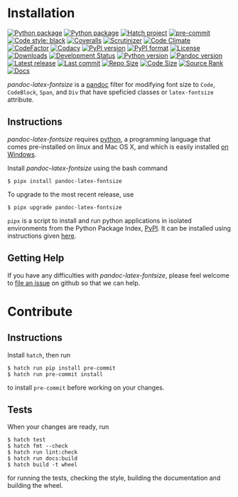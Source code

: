Installation
============

[![Python package](https://img.shields.io/github/actions/workflow/status/chdemko/pandoc-latex-fontsize/python-package.yml?logo=github&branch=develop)](https://github.com/chdemko/pandoc-latex-fontsize/actions/workflows/python-package.yml)
[![Python package](https://github.com/chdemko/pandoc-latex-fontsize/workflows/Python%20package/badge.svg?branch=develop)](https://github.com/chdemko/pandoc-latex-fontsize/actions/workflows/python-package.yml)
[![Hatch project](https://img.shields.io/badge/%F0%9F%A5%9A-Hatch-4051b5.svg)](https://github.com/pypa/hatch)
[![pre-commit](https://img.shields.io/badge/pre--commit-enabled-brightgreen?logo=pre-commit)](https://github.com/pre-commit/pre-commit)
[![Code style: black](https://img.shields.io/badge/code%20style-black-000000.svg)](https://pypi.org/project/black/)
[![Coveralls](https://img.shields.io/coveralls/github/chdemko/pandoc-latex-fontsize/develop.svg?logo=Codecov&logoColor=white)](https://coveralls.io/github/chdemko/pandoc-latex-fontsize?branch=develop)
[![Scrutinizer](https://img.shields.io/scrutinizer/g/chdemko/pandoc-latex-fontsize.svg?logo=scrutinizer)](https://scrutinizer-ci.com/g/chdemko/pandoc-latex-fontsize/)
[![Code Climate](https://img.shields.io/codeclimate/maintainability/chdemko/pandoc-latex-fontsize?logo=codeclimate&barnch=develop)](https://codeclimate.com/github/chdemko/pandoc-latex-fontsize/)
[![CodeFactor](https://img.shields.io/codefactor/grade/github/chdemko/pandoc-latex-fontsize/develop.svg?logo=codefactor)](https://www.codefactor.io/repository/github/chdemko/pandoc-latex-fontsize)
[![Codacy](https://img.shields.io/codacy/grade/19a716cec0934fd4be291455aef205d0.svg?logo=codacy)](https://app.codacy.com/gh/chdemko/pandoc-latex-fontsize/dashboard)
[![PyPI version](https://img.shields.io/pypi/v/pandoc-latex-fontsize.svg?logo=pypi&logoColor=white)](https://pypi.org/project/pandoc-latex-fontsize/)
[![PyPI format](https://img.shields.io/pypi/format/pandoc-latex-fontsize.svg?logo=pypi&logoColor=white)](https://pypi.org/project/pandoc-latex-fontsize/)
[![License](https://img.shields.io/pypi/l/pandoc-latex-fontsize.svg?logo=pypi&logoColor=white)](https://raw.githubusercontent.com/chdemko/pandoc-latex-fontsize/develop/LICENSE)
[![Downloads](https://img.shields.io/pypi/dm/pandoc-latex-fontsize?logo=pypi&logoColor=white)](https://pepy.tech/project/pandoc-latex-fontsize)
[![Development Status](https://img.shields.io/pypi/status/pandoc-latex-fontsize.svg?logo=pypi&logoColor=white)](https://pypi.org/project/pandoc-latex-fontsize/)
[![Python version](https://img.shields.io/pypi/pyversions/pandoc-latex-fontsize.svg?logo=Python&logoColor=white)](https://pypi.org/project/pandoc-latex-fontsize/)
[![Pandoc version](https://img.shields.io/badge/pandoc-2.11%20..%203.6-blue.svg?logo=markdown)](https://pandoc.org/)
[![Latest release](https://img.shields.io/github/release-date/chdemko/pandoc-latex-fontsize.svg?logo=github)](https://github.com/chdemko/pandoc-latex-fontsize/releases)
[![Last commit](https://img.shields.io/github/last-commit/chdemko/pandoc-latex-fontsize/develop?logo=github)](https://github.com/chdemko/pandoc-latex-fontsize/commit/develop/)
[![Repo Size](https://img.shields.io/github/repo-size/chdemko/pandoc-latex-fontsize.svg?logo=github)](http://pandoc-latex-fontsize.readthedocs.io/en/latest/)
[![Code Size](https://img.shields.io/github/languages/code-size/chdemko/pandoc-latex-fontsize.svg?logo=github)](http://pandoc-latex-fontsize.readthedocs.io/en/latest/)
[![Source Rank](https://img.shields.io/librariesio/sourcerank/pypi/pandoc-latex-fontsize.svg?logo=libraries.io&logoColor=white)](https://libraries.io/pypi/pandoc-latex-fontsize)
[![Docs](https://img.shields.io/readthedocs/pandoc-latex-fontsize.svg?logo=read-the-docs&logoColor=white)](http://pandoc-latex-fontsize.readthedocs.io/en/latest/)

*pandoc-latex-fontsize* is a [pandoc] filter for modifying font size to `Code`,
`CodeBlock`, `Span`, and `Div` that have speficied classes or `latex-fontsize`
attribute.

[pandoc]: http://pandoc.org/

Instructions
------------

*pandoc-latex-fontsize* requires [python], a programming language that comes
pre-installed on linux and Mac OS X, and which is easily installed
[on Windows].

Install *pandoc-latex-fontsize* using the bash command

~~~shell-session
$ pipx install pandoc-latex-fontsize
~~~

To upgrade to the most recent release, use

~~~shell-session
$ pipx upgrade pandoc-latex-fontsize
~~~

`pipx` is a script to install and run python applications in isolated environments from the Python Package Index, [PyPI]. It can be installed using instructions given [here](https://pipx.pypa.io/stable/).

[python]: https://www.python.org
[on Windows]: https://www.python.org/downloads/windows
[PyPI]: https://pypi.org


Getting Help
------------

If you have any difficulties with *pandoc-latex-fontsize*, please feel welcome
to [file an issue] on github so that we can help.

[file an issue]: https://github.com/chdemko/pandoc-latex-fontsize/issues

Contribute
==========

Instructions
------------

Install `hatch`, then run

~~~shell-session
$ hatch run pip install pre-commit
$ hatch run pre-commit install
~~~

to install `pre-commit` before working on your changes.

Tests
-----

When your changes are ready, run

~~~shell-session
$ hatch test
$ hatch fmt --check
$ hatch run lint:check
$ hatch run docs:build
$ hatch build -t wheel
~~~

for running the tests, checking the style, building the documentation
and building the wheel.


